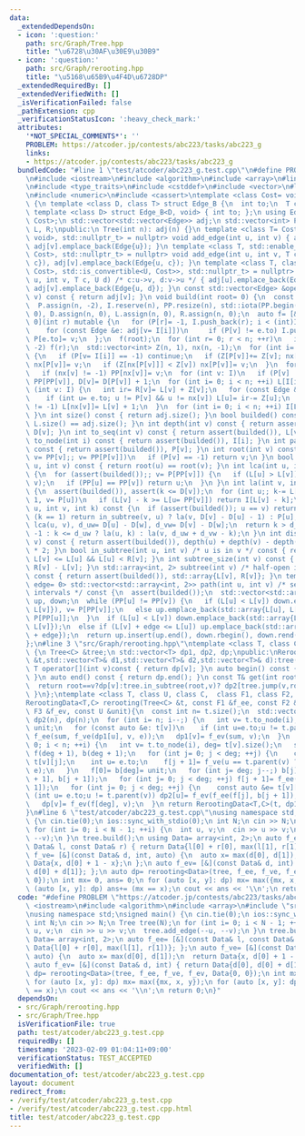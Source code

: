 ```yaml
---
data:
  _extendedDependsOn:
  - icon: ':question:'
    path: src/Graph/Tree.hpp
    title: "\u6728\u30AF\u30E9\u30B9"
  - icon: ':question:'
    path: src/Graph/rerooting.hpp
    title: "\u5168\u65B9\u4F4D\u6728DP"
  _extendedRequiredBy: []
  _extendedVerifiedWith: []
  _isVerificationFailed: false
  _pathExtension: cpp
  _verificationStatusIcon: ':heavy_check_mark:'
  attributes:
    '*NOT_SPECIAL_COMMENTS*': ''
    PROBLEM: https://atcoder.jp/contests/abc223/tasks/abc223_g
    links:
    - https://atcoder.jp/contests/abc223/tasks/abc223_g
  bundledCode: "#line 1 \"test/atcoder/abc223_g.test.cpp\"\n#define PROBLEM \"https://atcoder.jp/contests/abc223/tasks/abc223_g\"\
    \n#include <iostream>\n#include <algorithm>\n#include <array>\n#line 2 \"src/Graph/Tree.hpp\"\
    \n#include <type_traits>\n#include <cstddef>\n#include <vector>\n#line 7 \"src/Graph/Tree.hpp\"\
    \n#include <numeric>\n#include <cassert>\ntemplate <class Cost= void> class Tree\
    \ {\n template <class D, class T> struct Edge_B {\n  int to;\n  T cost;\n };\n\
    \ template <class D> struct Edge_B<D, void> { int to; };\n using Edge= Edge_B<void,\
    \ Cost>;\n std::vector<std::vector<Edge>> adj;\n std::vector<int> P, PP, D, I,\
    \ L, R;\npublic:\n Tree(int n): adj(n) {}\n template <class T= Cost, std::enable_if_t<std::is_same_v<T,\
    \ void>, std::nullptr_t> = nullptr> void add_edge(int u, int v) { adj[u].emplace_back(Edge{v}),\
    \ adj[v].emplace_back(Edge{u}); }\n template <class T, std::enable_if_t<std::is_convertible_v<T,\
    \ Cost>, std::nullptr_t> = nullptr> void add_edge(int u, int v, T c) { adj[u].emplace_back(Edge{v,\
    \ c}), adj[v].emplace_back(Edge{u, c}); }\n template <class T, class U, std::enable_if_t<std::conjunction_v<std::is_convertible<T,\
    \ Cost>, std::is_convertible<U, Cost>>, std::nullptr_t> = nullptr> void add_edge(int\
    \ u, int v, T c, U d) /* c:u->v, d:v->u */ { adj[u].emplace_back(Edge{v, c}),\
    \ adj[v].emplace_back(Edge{u, d}); }\n const std::vector<Edge> &operator[](int\
    \ v) const { return adj[v]; }\n void build(int root= 0) {\n  const int n= adj.size();\n\
    \  P.assign(n, -2), I.reserve(n), PP.resize(n), std::iota(PP.begin(), PP.end(),\
    \ 0), D.assign(n, 0), L.assign(n, 0), R.assign(n, 0);\n  auto f= [&, i= 0, v=\
    \ 0](int r) mutable {\n   for (P[r]= -1, I.push_back(r); i < (int)I.size(); ++i)\n\
    \    for (const Edge &e: adj[v= I[i]])\n     if (P[v] != e.to) I.push_back(e.to),\
    \ P[e.to]= v;\n  };\n  f(root);\n  for (int r= 0; r < n; ++r)\n   if (P[r] ==\
    \ -2) f(r);\n  std::vector<int> Z(n, 1), nx(n, -1);\n  for (int i= n, v; i--;)\
    \ {\n   if (P[v= I[i]] == -1) continue;\n   if (Z[P[v]]+= Z[v]; nx[P[v]] == -1)\
    \ nx[P[v]]= v;\n   if (Z[nx[P[v]]] < Z[v]) nx[P[v]]= v;\n  }\n  for (int v: I)\n\
    \   if (nx[v] != -1) PP[nx[v]]= v;\n  for (int v: I)\n   if (P[v] != -1) PP[v]=\
    \ PP[PP[v]], D[v]= D[P[v]] + 1;\n  for (int i= 0; i < n; ++i) L[I[i]]= i;\n  for\
    \ (int v: I) {\n   int ir= R[v]= L[v] + Z[v];\n   for (const Edge &e: adj[v])\n\
    \    if (int u= e.to; u != P[v] && u != nx[v]) L[u]= ir-= Z[u];\n   if (nx[v]\
    \ != -1) L[nx[v]]= L[v] + 1;\n  }\n  for (int i= 0; i < n; ++i) I[L[i]]= i;\n\
    \ }\n int size() const { return adj.size(); }\n bool builded() const { return\
    \ L.size() == adj.size(); }\n int depth(int v) const { return assert(builded()),\
    \ D[v]; }\n int to_seq(int v) const { return assert(builded()), L[v]; }\n int\
    \ to_node(int i) const { return assert(builded()), I[i]; }\n int parent(int v)\
    \ const { return assert(builded()), P[v]; }\n int root(int v) const {\n  for (assert(builded()),\
    \ v= PP[v];; v= PP[P[v]])\n   if (P[v] == -1) return v;\n }\n bool connected(int\
    \ u, int v) const { return root(u) == root(v); }\n int lca(int u, int v) const\
    \ {\n  for (assert(builded());; v= P[PP[v]]) {\n   if (L[u] > L[v]) std::swap(u,\
    \ v);\n   if (PP[u] == PP[v]) return u;\n  }\n }\n int la(int v, int k) const\
    \ {\n  assert(builded()), assert(k <= D[v]);\n  for (int u;; k-= L[v] - L[u] +\
    \ 1, v= P[u])\n   if (L[v] - k >= L[u= PP[v]]) return I[L[v] - k];\n }\n int jump(int\
    \ u, int v, int k) const {\n  if (assert(builded()); u == v) return -1;\n  if\
    \ (k == 1) return in_subtree(v, u) ? la(v, D[v] - D[u] - 1) : P[u];\n  int w=\
    \ lca(u, v), d_uw= D[u] - D[w], d_vw= D[v] - D[w];\n  return k > d_uw + d_vw ?\
    \ -1 : k <= d_uw ? la(u, k) : la(v, d_uw + d_vw - k);\n }\n int dist(int u, int\
    \ v) const { return assert(builded()), depth(u) + depth(v) - depth(lca(u, v))\
    \ * 2; }\n bool in_subtree(int u, int v) /* u is in v */ const { return assert(builded()),\
    \ L[v] <= L[u] && L[u] < R[v]; }\n int subtree_size(int v) const { return assert(builded()),\
    \ R[v] - L[v]; }\n std::array<int, 2> subtree(int v) /* half-open interval */\
    \ const { return assert(builded()), std::array{L[v], R[v]}; }\n template <bool\
    \ edge= 0> std::vector<std::array<int, 2>> path(int u, int v) /* sequence of closed\
    \ intervals */ const {\n  assert(builded());\n  std::vector<std::array<int, 2>>\
    \ up, down;\n  while (PP[u] != PP[v]) {\n   if (L[u] < L[v]) down.emplace_back(std::array{L[PP[v]],\
    \ L[v]}), v= P[PP[v]];\n   else up.emplace_back(std::array{L[u], L[PP[u]]}), u=\
    \ P[PP[u]];\n  }\n  if (L[u] < L[v]) down.emplace_back(std::array{L[u] + edge,\
    \ L[v]});\n  else if (L[v] + edge <= L[u]) up.emplace_back(std::array{L[u], L[v]\
    \ + edge});\n  return up.insert(up.end(), down.rbegin(), down.rend()), up;\n }\n\
    };\n#line 3 \"src/Graph/rerooting.hpp\"\ntemplate <class T, class C> class RerootingData\
    \ {\n Tree<C> &tree;\n std::vector<T> dp1, dp2, dp;\npublic:\nRerootingData(Tree<C>\
    \ &t,std::vector<T>& d1,std::vector<T>& d2,std::vector<T>& d):tree(t),dp1(d1),dp2(d2),dp(d){}\n\
    \ T operator[](int v)const { return dp[v]; }\n auto begin() const { return dp.begin();\
    \ }\n auto end() const { return dp.end(); }\n const T& get(int root, int v)const{\n\
    \  return root==v?dp[v]:tree.in_subtree(root,v)? dp2[tree.jump(v,root,1)]:dp1[v];\n\
    \ }\n};\ntemplate <class T, class U, class C,  class F1, class F2, class F3>\n\
    RerootingData<T,C> rerooting(Tree<C> &t, const F1 &f_ee, const F2 &f_ve, const\
    \ F3 &f_ev, const U &unit){\n  const int n= t.size();\n  std::vector<T> dp1(n),\
    \ dp2(n), dp(n);\n  for (int i= n; i--;) {\n   int v= t.to_node(i);\n   U sum=\
    \ unit;\n   for (const auto &e: t[v])\n    if (int u=e.to;u != t.parent(v)) sum=\
    \ f_ee(sum, f_ve(dp1[u], v, e));\n   dp1[v]= f_ev(sum, v);\n  }\n  for (int i=\
    \ 0; i < n; ++i) {\n   int v= t.to_node(i), deg= t[v].size();\n   std::vector<U>\
    \ f(deg + 1), b(deg + 1);\n   for (int j= 0; j < deg; ++j) {\n    const auto &e=\
    \ t[v][j];\n    int u= e.to;\n    f[j + 1]= f_ve(u == t.parent(v) ? dp2[v] : dp1[u],v,\
    \ e);\n   }\n   f[0]= b[deg]= unit;\n   for (int j= deg; j--;) b[j]= f_ee(f[j\
    \ + 1], b[j + 1]);\n   for (int j= 0; j < deg; ++j) f[j + 1]= f_ee(f[j], f[j +\
    \ 1]);\n   for (int j= 0; j < deg; ++j) {\n    const auto &e= t[v][j];\n    if\
    \ (int u= e.to;u != t.parent(v)) dp2[u]= f_ev(f_ee(f[j], b[j + 1]), v);\n   }\n\
    \   dp[v]= f_ev(f[deg], v);\n  }\n return RerootingData<T,C>(t, dp1, dp2, dp);\n\
    }\n#line 6 \"test/atcoder/abc223_g.test.cpp\"\nusing namespace std;\nsigned main()\
    \ {\n cin.tie(0);\n ios::sync_with_stdio(0);\n int N;\n cin >> N;\n Tree tree(N);\n\
    \ for (int i= 0; i < N - 1; ++i) {\n  int u, v;\n  cin >> u >> v;\n  tree.add_edge(--u,\
    \ --v);\n }\n tree.build();\n using Data= array<int, 2>;\n auto f_ee= [&](const\
    \ Data& l, const Data& r) { return Data{l[0] + r[0], max(l[1], r[1])}; };\n auto\
    \ f_ve= [&](const Data& d, int, auto) {\n  auto x= max(d[0], d[1]);\n  return\
    \ Data{x, d[0] + 1 - x};\n };\n auto f_ev= [&](const Data& d, int) { return Data{d[0],\
    \ d[0] + d[1]}; };\n auto dp= rerooting<Data>(tree, f_ee, f_ve, f_ev, Data{0,\
    \ 0});\n int mx= 0, ans= 0;\n for (auto [x, y]: dp) mx= max({mx, x, y});\n for\
    \ (auto [x, y]: dp) ans+= (mx == x);\n cout << ans << '\\n';\n return 0;\n}\n"
  code: "#define PROBLEM \"https://atcoder.jp/contests/abc223/tasks/abc223_g\"\n#include\
    \ <iostream>\n#include <algorithm>\n#include <array>\n#include \"src/Graph/rerooting.hpp\"\
    \nusing namespace std;\nsigned main() {\n cin.tie(0);\n ios::sync_with_stdio(0);\n\
    \ int N;\n cin >> N;\n Tree tree(N);\n for (int i= 0; i < N - 1; ++i) {\n  int\
    \ u, v;\n  cin >> u >> v;\n  tree.add_edge(--u, --v);\n }\n tree.build();\n using\
    \ Data= array<int, 2>;\n auto f_ee= [&](const Data& l, const Data& r) { return\
    \ Data{l[0] + r[0], max(l[1], r[1])}; };\n auto f_ve= [&](const Data& d, int,\
    \ auto) {\n  auto x= max(d[0], d[1]);\n  return Data{x, d[0] + 1 - x};\n };\n\
    \ auto f_ev= [&](const Data& d, int) { return Data{d[0], d[0] + d[1]}; };\n auto\
    \ dp= rerooting<Data>(tree, f_ee, f_ve, f_ev, Data{0, 0});\n int mx= 0, ans= 0;\n\
    \ for (auto [x, y]: dp) mx= max({mx, x, y});\n for (auto [x, y]: dp) ans+= (mx\
    \ == x);\n cout << ans << '\\n';\n return 0;\n}"
  dependsOn:
  - src/Graph/rerooting.hpp
  - src/Graph/Tree.hpp
  isVerificationFile: true
  path: test/atcoder/abc223_g.test.cpp
  requiredBy: []
  timestamp: '2023-02-09 01:04:11+09:00'
  verificationStatus: TEST_ACCEPTED
  verifiedWith: []
documentation_of: test/atcoder/abc223_g.test.cpp
layout: document
redirect_from:
- /verify/test/atcoder/abc223_g.test.cpp
- /verify/test/atcoder/abc223_g.test.cpp.html
title: test/atcoder/abc223_g.test.cpp
---
```

